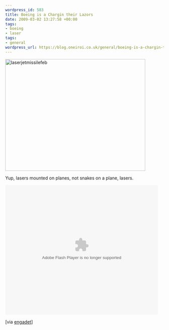 ```yaml
--- 
wordpress_id: 583
title: Boeing is a Chargin their Lazors
date: 2009-03-02 13:27:58 +00:00
tags: 
- boeing
- laser
tags: 
- general
wordpress_url: https://blog.oneiroi.co.uk/general/boeing-is-a-chargin-their-lazors
---
```

<img src="https://blog.oneiroi.co.uk/uploads/2009/03/laserjetmissilefeb.jpg" alt="laserjetmissilefeb" title="laserjetmissilefeb" width="445" height="355" class="aligncenter size-full wp-image-584" />

Yup, lasers mounted on planes, not snakes on a plane, lasers.

<embed src="https://c.brightcove.com/services/viewer/federated_f9/2227271001?isVid=1&publisherID=981571807" bgcolor="#FFFFFF" flashVars="videoId=14218748001&playerID=2227271001&domain=embed&" base="https://admin.brightcove.com" name="flashObj" width="486" height="412" seamlesstabbing="false" type="application/x-shockwave-flash" allowFullScreen="true" swLiveConnect="true" pluginspage="https://www.macromedia.com/shockwave/download/index.cgi?P1_Prod_Version=ShockwaveFlash"></embed>

[via <a href="https://www.engadget.com/2009/02/26/high-powered-jet-mounted-laser-one-step-closer-to-flying-the-te/">engadet</a>]
